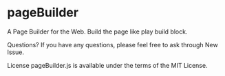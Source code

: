 # pageBuilder
A Page Builder for the Web.  Build the page like play build block.

Questions?
If you have any questions, please feel free to ask through New Issue.

License
pageBuilder.js is available under the terms of the MIT License.
